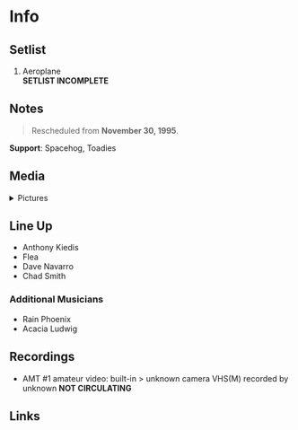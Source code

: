 # Info

## Setlist

1. Aeroplane
<br> **SETLIST INCOMPLETE**

## Notes

> Rescheduled from **November 30, 1995**.

**Support**: Spacehog, Toadies

## Media 

<details>
  <summary>Pictures</summary>
  <!--<img alt="Setlist" title="Setlist" src="_.jpg" height="200" />-->
</details>

## Line Up

* Anthony Kiedis
* Flea
* Dave Navarro
* Chad Smith

### Additional Musicians

* Rain Phoenix  
* Acacia Ludwig

## Recordings

* AMT #1 amateur video: built-in > unknown camera VHS(M) recorded by unknown **NOT CIRCULATING**

## Links
